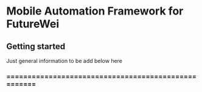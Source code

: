 # Mobile Automation Framework for FutureWei

## Getting started

Just general information to be add below here
### ====================================================